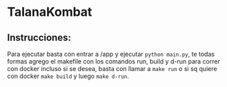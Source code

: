 # TalanaKombat

## Instrucciones:

Para ejecutar basta con entrar a /app y ejecutar `python main.py`, te todas formas agrego el makefile con los comandos run, build y d-run para correr con docker incluso si se desea, basta con llamar a `make run` o si sq quiere con docker `make build` y luego `make d-run`.
